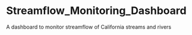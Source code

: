 # Streamflow_Monitoring_Dashboard
A dashboard to monitor streamflow of California streams and rivers
